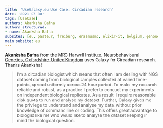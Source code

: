 ```yaml
---
title: 'UseGalaxy.eu Use Case: Circadian research'
date: '2021-07-30'
tags: [UseCase]
authors: Akanksha Bafna
authors_structured:
- name: Akanksha Bafna
subsites: [eu, pasteur, freiburg, erasmusmc, elixir-it, belgium, genouest]
main_subsite: eu
---
```


__Akanksha Bafna__ from the [MRC Harwell Institute, Neurobehavioural Genetics, Oxfordshire, United Kingdom](https://www.har.mrc.ac.uk/) uses Galaxy for Circadian research. Thanks Akanksha!


> I’m a circadian biologist which means that often I am dealing with NGS dataset coming from biological samples collected at varied time-points, spread  uniformly across 24 hour period. To make my research reliable and robust, as a practice I prefer to conduct my experiments on independent biological replicates. As a result, I require reasonable disk quota to run and analyse my dataset. Further, Galaxy gives me the privilege to understand and analyse my data, without prior knowledge of command line or coding. This offers great advantage to biologist like me who would like to analyse the dataset keeping in mind the biological question.

